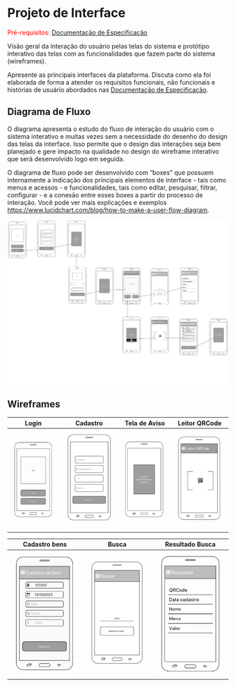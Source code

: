
# Projeto de Interface

<span style="color:red">Pré-requisitos: <a href="2-Especificação do Projeto.md"> Documentação de Especificação</a></span>

Visão geral da interação do usuário pelas telas do sistema e protótipo interativo das telas com as funcionalidades que fazem parte do sistema (wireframes).

 Apresente as principais interfaces da plataforma. Discuta como ela foi elaborada de forma a atender os requisitos funcionais, não funcionais e histórias de usuário abordados nas <a href="2-Especificação do Projeto.md"> Documentação de Especificação</a>.

## Diagrama de Fluxo

O diagrama apresenta o estudo do fluxo de interação do usuário com o sistema interativo e  muitas vezes sem a necessidade do desenho do design das telas da interface. Isso permite que o design das interações seja bem planejado e gere impacto na qualidade no design do wireframe interativo que será desenvolvido logo em seguida.

O diagrama de fluxo pode ser desenvolvido com “boxes” que possuem internamente a indicação dos principais elementos de interface - tais como menus e acessos - e funcionalidades, tais como editar, pesquisar, filtrar, configurar - e a conexão entre esses boxes a partir do processo de interação. Você pode ver mais explicações e exemplos https://www.lucidchart.com/blog/how-to-make-a-user-flow-diagram.

![Exemplo de Diagrama de Fluxo](img/Diagrama_fluxo_patri.png)




## Wireframes

| Login  | Cadastro | Tela de Aviso  | Leitor QRCode |
| ------------- | ------------- |------------- | ------------- |
| ![Exemplo de tela de login](img/03-wireframe3.png)  | ![Exemplo de tela cadastro](img/03-wireframe2.png)  | ![Exemplodetela aviso](img/03-wireframe1.png)  | ![ExemplodetelaleitordeQRCode](img/03-wireframe5.png)  |


| Cadastro bens  | Busca | Resultado Busca  | 
| ------------- | ------------- |------------- |
|![Exemplo de tela cadastro de bens](img/03-wireframe4.png)  |![Exemplo de tela de busca](img/03-wireframe7.png)  | ![Exemplo de tela resultado de busca](img/03-wireframe6.png)  | 



 






